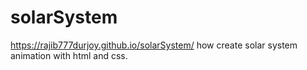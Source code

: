 # solarSystem
 https://rajib777durjoy.github.io/solarSystem/
how  create solar system animation with html and css.
